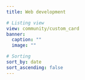 ```yaml
---
title: Web development

# Listing view
view: community/custom_card
banner:
  caption: ""
  image: ""

# Sorting
sort_by: date
sort_ascending: false
---
```

